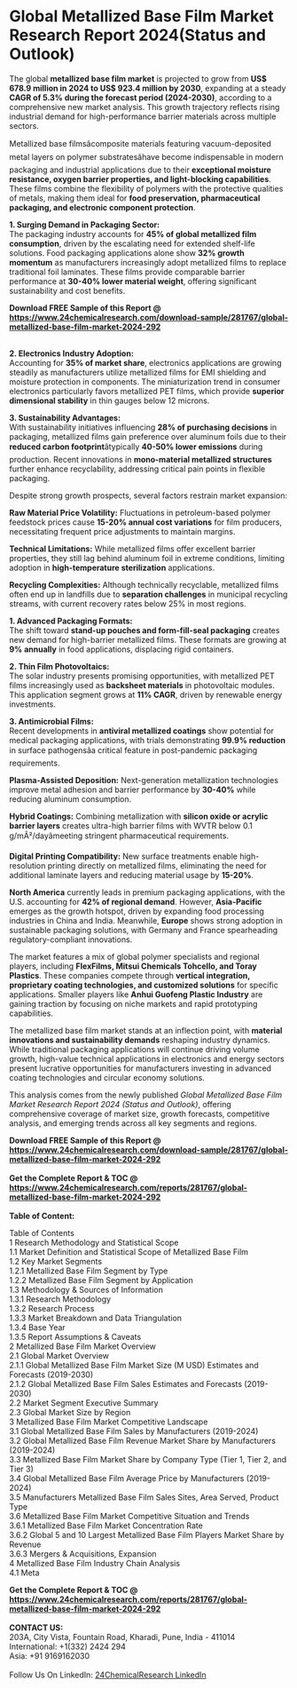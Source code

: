 <h1>Global Metallized Base Film Market Research Report 2024(Status and Outlook)</h1><p>The global <strong>metallized base film market</strong> is projected to grow from <strong>US$ 678.9 million in 2024 to US$ 923.4 million by 2030</strong>, expanding at a steady <strong>CAGR of 5.3% during the forecast period (2024-2030)</strong>, according to a comprehensive new market analysis. This growth trajectory reflects rising industrial demand for high-performance barrier materials across multiple sectors.</p><p>Metallized base filmsâcomposite materials featuring vacuum-deposited metal layers on polymer substratesâhave become indispensable in modern packaging and industrial applications due to their <strong>exceptional moisture resistance, oxygen barrier properties, and light-blocking capabilities</strong>. These films combine the flexibility of polymers with the protective qualities of metals, making them ideal for <strong>food preservation, pharmaceutical packaging, and electronic component protection</strong>.</p><p><strong>1. Surging Demand in Packaging Sector:</strong><br>
The packaging industry accounts for <strong>45% of global metallized film consumption</strong>, driven by the escalating need for extended shelf-life solutions. Food packaging applications alone show <strong>32% growth momentum</strong> as manufacturers increasingly adopt metallized films to replace traditional foil laminates. These films provide comparable barrier performance at <strong>30-40% lower material weight</strong>, offering significant sustainability and cost benefits.</p><div><b>Download FREE Sample of this Report @ 
            <a href="https://www.24chemicalresearch.com/download-sample/281767/global-metallized-base-film-market-2024-292">
            https://www.24chemicalresearch.com/download-sample/281767/global-metallized-base-film-market-2024-292</a></b></div><br><p><strong>2. Electronics Industry Adoption:</strong><br>
Accounting for <strong>35% of market share</strong>, electronics applications are growing steadily as manufacturers utilize metallized films for EMI shielding and moisture protection in components. The miniaturization trend in consumer electronics particularly favors metallized PET films, which provide <strong>superior dimensional stability</strong> in thin gauges below 12 microns.</p><p><strong>3. Sustainability Advantages:</strong><br>
With sustainability initiatives influencing <strong>28% of purchasing decisions</strong> in packaging, metallized films gain preference over aluminum foils due to their <strong>reduced carbon footprint</strong>âtypically <strong>40-50% lower emissions</strong> during production. Recent innovations in <strong>mono-material metallized structures</strong> further enhance recyclability, addressing critical pain points in flexible packaging.</p><p>Despite strong growth prospects, several factors restrain market expansion:</p><p><strong>Raw Material Price Volatility:</strong> Fluctuations in petroleum-based polymer feedstock prices cause <strong>15-20% annual cost variations</strong> for film producers, necessitating frequent price adjustments to maintain margins.</p><p><strong>Technical Limitations:</strong> While metallized films offer excellent barrier properties, they still lag behind aluminum foil in extreme conditions, limiting adoption in <strong>high-temperature sterilization</strong> applications.</p><p><strong>Recycling Complexities:</strong> Although technically recyclable, metallized films often end up in landfills due to <strong>separation challenges</strong> in municipal recycling streams, with current recovery rates below 25% in most regions.</p><p><strong>1. Advanced Packaging Formats:</strong><br>
The shift toward <strong>stand-up pouches and form-fill-seal packaging</strong> creates new demand for high-barrier metallized films. These formats are growing at <strong>9% annually</strong> in food applications, displacing rigid containers.</p><p><strong>2. Thin Film Photovoltaics:</strong><br>
The solar industry presents promising opportunities, with metallized PET films increasingly used as <strong>backsheet materials</strong> in photovoltaic modules. This application segment grows at <strong>11% CAGR</strong>, driven by renewable energy investments.</p><p><strong>3. Antimicrobial Films:</strong><br>
Recent developments in <strong>antiviral metallized coatings</strong> show potential for medical packaging applications, with trials demonstrating <strong>99.9% reduction</strong> in surface pathogensâa critical feature in post-pandemic packaging requirements.</p><p><strong>Plasma-Assisted Deposition:</strong> Next-generation metallization technologies improve metal adhesion and barrier performance by <strong>30-40%</strong> while reducing aluminum consumption.</p><p><strong>Hybrid Coatings:</strong> Combining metallization with <strong>silicon oxide or acrylic barrier layers</strong> creates ultra-high barrier films with WVTR below 0.1 g/mÂ²/dayâmeeting stringent pharmaceutical requirements.</p><p><strong>Digital Printing Compatibility:</strong> New surface treatments enable high-resolution printing directly on metallized films, eliminating the need for additional laminate layers and reducing material usage by <strong>15-20%</strong>.</p><p><strong>North America</strong> currently leads in premium packaging applications, with the U.S. accounting for <strong>42% of regional demand</strong>. However, <strong>Asia-Pacific</strong> emerges as the growth hotspot, driven by expanding food processing industries in China and India. Meanwhile, <strong>Europe</strong> shows strong adoption in sustainable packaging solutions, with Germany and France spearheading regulatory-compliant innovations.</p><p>The market features a mix of global polymer specialists and regional players, including <strong>FlexFilms, Mitsui Chemicals Tohcello, and Toray Plastics</strong>. These companies compete through <strong>vertical integration, proprietary coating technologies, and customized solutions</strong> for specific applications. Smaller players like <strong>Anhui Guofeng Plastic Industry</strong> are gaining traction by focusing on niche markets and rapid prototyping capabilities.</p><p>The metallized base film market stands at an inflection point, with <strong>material innovations and sustainability demands</strong> reshaping industry dynamics. While traditional packaging applications will continue driving volume growth, high-value technical applications in electronics and energy sectors present lucrative opportunities for manufacturers investing in advanced coating technologies and circular economy solutions.</p><p>This analysis comes from the newly published <em>Global Metallized Base Film Market Research Report 2024 (Status and Outlook)</em>, offering comprehensive coverage of market size, growth forecasts, competitive analysis, and emerging trends across all key segments and regions.</p><div><b>Download FREE Sample of this Report @ 
            <a href="https://www.24chemicalresearch.com/download-sample/281767/global-metallized-base-film-market-2024-292">
            https://www.24chemicalresearch.com/download-sample/281767/global-metallized-base-film-market-2024-292</a></b></div><br><div><b>Get the Complete Report & TOC @ 
            <a href="https://www.24chemicalresearch.com/reports/281767/global-metallized-base-film-market-2024-292">
            https://www.24chemicalresearch.com/reports/281767/global-metallized-base-film-market-2024-292</a></b></div><br>
            <b>Table of Content:</b><p>Table of Contents<br />
 1 Research Methodology and Statistical Scope<br />
 1.1 Market Definition and Statistical Scope of Metallized Base Film<br />
 1.2 Key Market Segments<br />
 1.2.1 Metallized Base Film Segment by Type<br />
 1.2.2 Metallized Base Film Segment by Application<br />
 1.3 Methodology & Sources of Information<br />
 1.3.1 Research Methodology<br />
 1.3.2 Research Process<br />
 1.3.3 Market Breakdown and Data Triangulation<br />
 1.3.4 Base Year<br />
 1.3.5 Report Assumptions & Caveats<br />
 2 Metallized Base Film Market Overview<br />
 2.1 Global Market Overview<br />
 2.1.1 Global Metallized Base Film Market Size (M USD) Estimates and Forecasts (2019-2030)<br />
 2.1.2 Global Metallized Base Film Sales Estimates and Forecasts (2019-2030)<br />
 2.2 Market Segment Executive Summary<br />
 2.3 Global Market Size by Region<br />
 3 Metallized Base Film Market Competitive Landscape<br />
 3.1 Global Metallized Base Film Sales by Manufacturers (2019-2024)<br />
 3.2 Global Metallized Base Film Revenue Market Share by Manufacturers (2019-2024)<br />
 3.3 Metallized Base Film Market Share by Company Type (Tier 1, Tier 2, and Tier 3)<br />
 3.4 Global Metallized Base Film Average Price by Manufacturers (2019-2024)<br />
 3.5 Manufacturers Metallized Base Film Sales Sites, Area Served, Product Type<br />
 3.6 Metallized Base Film Market Competitive Situation and Trends<br />
 3.6.1 Metallized Base Film Market Concentration Rate<br />
 3.6.2 Global 5 and 10 Largest Metallized Base Film Players Market Share by Revenue<br />
 3.6.3 Mergers & Acquisitions, Expansion<br />
 4 Metallized Base Film Industry Chain Analysis<br />
 4.1 Meta</p><div><b>Get the Complete Report & TOC @ 
            <a href="https://www.24chemicalresearch.com/reports/281767/global-metallized-base-film-market-2024-292">
            https://www.24chemicalresearch.com/reports/281767/global-metallized-base-film-market-2024-292</a></b></div><br><b>CONTACT US:</b><br>
            203A, City Vista, Fountain Road, Kharadi, Pune, India - 411014<br>
            International: +1(332) 2424 294<br>
            Asia: +91 9169162030 <br><br>
            Follow Us On LinkedIn: <a href="https://www.linkedin.com/company/24chemicalresearch/">24ChemicalResearch LinkedIn</a>